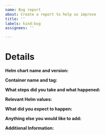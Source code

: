 ```yaml
---
name: Bug report
about: Create a report to help us improve
title: ''
labels: kind:bug
assignees: ''

---
```


# Details

**Helm chart name and version:**

<!-- Note: This should be the helm chart name and version you have deployed. e.g. jackett 5.4.0 -->

**Container name and tag:**

<!-- Note: This should be the container image version you have deployed. e.g. linuxserver/jackett:v0.16.2106 -->

**What steps did you take and what happened:**

<!-- Note: This should be a clear and concise description of what the bug is. -->

**Relevant Helm values:**

<!-- Note: Please include a snippet of the relevant values in (or a Pastebin/similar link to) your values.yaml. -->

**What did you expect to happen:**

**Anything else you would like to add:**

<!-- Note: Miscellaneous information that will assist in solving the issue. -->

**Additional Information:**

<!-- Note: Anything to give further context to the bug report. -->